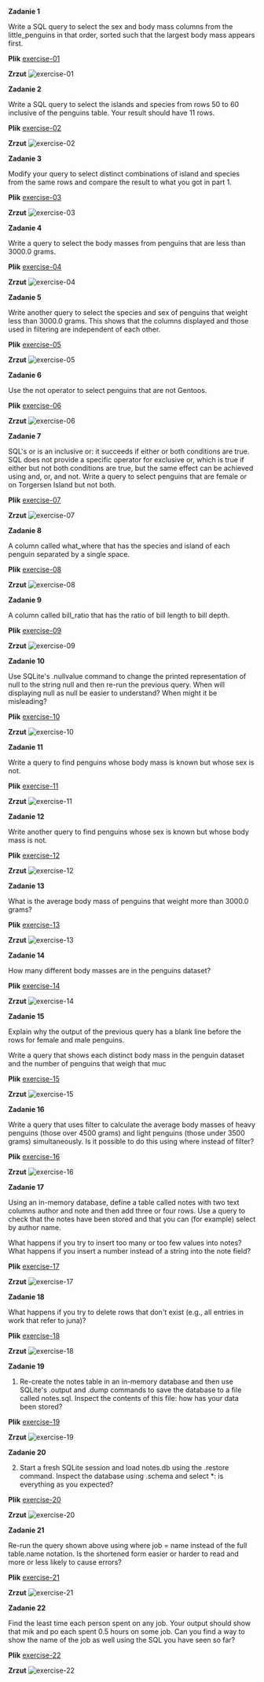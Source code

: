 **Zadanie 1**

Write a SQL query to select the sex and body mass columns from the little_penguins in that order, sorted such that the largest body mass appears first.

**Plik**
[exercise-01](./exercise-01.txt)

**Zrzut**
![exercise-01](./screenshots/exercise-01.png)


**Zadanie 2**

Write a SQL query to select the islands and species from rows 50 to 60 inclusive of the penguins table. Your result should have 11 rows.

**Plik**
[exercise-02](./exercise-02.txt)

**Zrzut**
![exercise-02](./screenshots/exercise-02.png)


**Zadanie 3**

Modify your query to select distinct combinations of island and species from the same rows and compare the result to what you got in part 1.

**Plik**
[exercise-03](./exercise-03.txt)

**Zrzut**
![exercise-03](./screenshots/exercise-03.png)


**Zadanie 4**

Write a query to select the body masses from penguins that are less than 3000.0 grams.

**Plik**
[exercise-04](./exercise-04.txt)

**Zrzut**
![exercise-04](./screenshots/exercise-04.png)


**Zadanie 5**

Write another query to select the species and sex of penguins that weight less than 3000.0 grams. This shows that the columns displayed and those used in filtering are independent of each other.

**Plik**
[exercise-05](./exercise-05.txt)

**Zrzut**
![exercise-05](./screenshots/exercise-05.png)


**Zadanie 6**

Use the not operator to select penguins that are not Gentoos.

**Plik**
[exercise-06](./exercise-06.txt)

**Zrzut**
![exercise-06](./screenshots/exercise-06.png)


**Zadanie 7**

SQL's or is an inclusive or: it succeeds if either or both conditions are true. SQL does not provide a specific operator for exclusive or, which is true if either but not both conditions are true, but the same effect can be achieved using and, or, and not. Write a query to select penguins that are female or on Torgersen Island but not both.

**Plik**
[exercise-07](./exercise-07.txt)

**Zrzut**
![exercise-07](./screenshots/exercise-07.png)


**Zadanie 8**

A column called what_where that has the species and island of each penguin separated by a single space.

**Plik**
[exercise-08](./exercise-08.txt)

**Zrzut**
![exercise-08](./screenshots/exercise-08.png)


**Zadanie 9**

A column called bill_ratio that has the ratio of bill length to bill depth.

**Plik**
[exercise-09](./exercise-09.txt)

**Zrzut**
![exercise-09](./screenshots/exercise-09.png)


**Zadanie 10**

Use SQLite's .nullvalue command to change the printed representation of null to the string null and then re-run the previous query. When will displaying null as null be easier to understand? When might it be misleading?

**Plik**
[exercise-10](./exercise-10.txt)

**Zrzut**
![exercise-10](./screenshots/exercise-10.png)


**Zadanie 11**

Write a query to find penguins whose body mass is known but whose sex is not.

**Plik**
[exercise-11](./exercise-11.txt)

**Zrzut**
![exercise-11](./screenshots/exercise-11.png)


**Zadanie 12**

Write another query to find penguins whose sex is known but whose body mass is not.

**Plik**
[exercise-12](./exercise-12.txt)

**Zrzut**
![exercise-12](./screenshots/exercise-12.png)


**Zadanie 13**

What is the average body mass of penguins that weight more than 3000.0 grams?

**Plik**
[exercise-13](./exercise-13.txt)

**Zrzut**
![exercise-13](./screenshots/exercise-13.png)


**Zadanie 14**

How many different body masses are in the penguins dataset?

**Plik**
[exercise-14](./exercise-14.txt)

**Zrzut**
![exercise-14](./screenshots/exercise-14.png)


**Zadanie 15**

Explain why the output of the previous query has a blank line before the rows for female and male penguins.

Write a query that shows each distinct body mass in the penguin dataset and the number of penguins that weigh that muc

**Plik**
[exercise-15](./exercise-15.txt)

**Zrzut**
![exercise-15](./screenshots/exercise-15.png)


**Zadanie 16**

Write a query that uses filter to calculate the average body masses of heavy penguins (those over 4500 grams) and light penguins (those under 3500 grams) simultaneously. Is it possible to do this using where instead of filter?

**Plik**
[exercise-16](./exercise-16.txt)

**Zrzut**
![exercise-16](./screenshots/exercise-16.png)


**Zadanie 17**

Using an in-memory database, define a table called notes with two text columns author and note and then add three or four rows. Use a query to check that the notes have been stored and that you can (for example) select by author name.

What happens if you try to insert too many or too few values into notes? What happens if you insert a number instead of a string into the note field?

**Plik**
[exercise-17](./exercise-17.txt)

**Zrzut**
![exercise-17](./screenshots/exercise-17.png)


**Zadanie 18**

What happens if you try to delete rows that don't exist (e.g., all entries in work that refer to juna)?

**Plik**
[exercise-18](./exercise-18.txt)

**Zrzut**
![exercise-18](./screenshots/exercise-18.png)


**Zadanie 19**

1. Re-create the notes table in an in-memory database and then use SQLite's .output and .dump commands to save the database to a file called notes.sql. Inspect the contents of this file: how has your data been stored?

**Plik**
[exercise-19](./exercise-19.txt)

**Zrzut**
![exercise-19](./screenshots/exercise-19.png)


**Zadanie 20**

2. Start a fresh SQLite session and load notes.db using the .restore command. Inspect the database using .schema and select *: is everything as you expected?

**Plik**
[exercise-20](./exercise-20.txt)

**Zrzut**
![exercise-20](./screenshots/exercise-20.png)


**Zadanie 21**

Re-run the query shown above using where job = name instead of the full table.name notation. Is the shortened form easier or harder to read and more or less likely to cause errors?

**Plik**
[exercise-21](./exercise-21.txt)

**Zrzut**
![exercise-21](./screenshots/exercise-21.png)


**Zadanie 22**

Find the least time each person spent on any job. Your output should show that mik and po each spent 0.5 hours on some job. Can you find a way to show the name of the job as well using the SQL you have seen so far?

**Plik**
[exercise-22](./exercise-22.txt)

**Zrzut**
![exercise-22](./screenshots/exercise-22.png)

